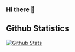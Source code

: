 ### Hi there 👋

## Github Statistics

[![Github Stats](
https://github-readme-stats.vercel.app/api?username=kurim&count_private=true&show_icons=true&theme=vue&count_private=true)](https://github.com/kurim)
